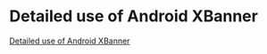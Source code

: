 # Detailed use of Android XBanner
[Detailed use of Android XBanner](https://aiwithcloud.com/2022/09/15/detailed_use_of_android_xbanner/)